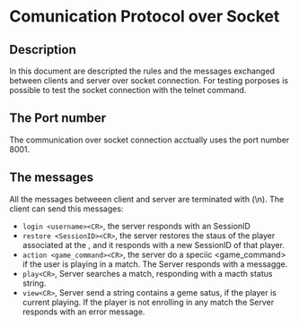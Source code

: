 # Comunication Protocol over Socket 

## Description 
In this document are descripted the rules and the messages  exchanged between clients and server over socket connection.
For testing porposes is possible to test the socket connection with the telnet command.
## The Port number
The communication over socket connection acctually uses the port number 8001.
## The messages
All the messages betweeen client and server are terminated with <CR> (\n).
The client can send this messages:
  - `login <username><CR>`, the server responds with an SessionID
  - `restore <SessionID><CR>`, the server restores the staus of the player associated at the <SessionID>, and it responds with a new SessionID of that player.
  - `action <game_command><CR>`, the server do a speciic <game_command> if the         user is playing in a match. The Server responds with a messagge.
  - `play<CR>`, Server searches a match, responding with a macth status string.
  - `view<CR>`, Server send a string contains a geme satus, if the player is current playing. If the player is not enrolling in any match the Server responds with an error message.
